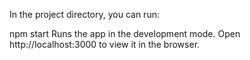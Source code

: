 In the project directory, you can run:

npm start
Runs the app in the development mode.
Open http://localhost:3000 to view it in the browser.
